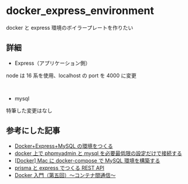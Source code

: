 # docker_express_environment

docker と express 環境のボイラープレートを作りたい

## 詳細

- Express（アプリケーション側）

node は 16 系を使用、localhost の port を 4000 に変更

<br>

- mysql

特筆した変更はなし

## 参考にした記事

- [Docker+Express+MySQL の環境をつくる](https://note.com/kawa1228/n/nb18e19fbf4cc)
- [docker 上で phpmyadmin と mysql を必要最低限の設定だけで接続する](https://zenn.dev/honda/articles/620b77343ec0fa)
- [[Docker] Mac に docker-compose で MySQL 環境を構築する](https://blog.hiros-dot.net/?p=10469)
- [prisma と express でつくる REST API](https://zenn.dev/yamo/articles/prisma-express-rest-api)
- [Docker 入門（第五回）〜コンテナ間通信〜](https://knowledge.sakura.ad.jp/16082/)
